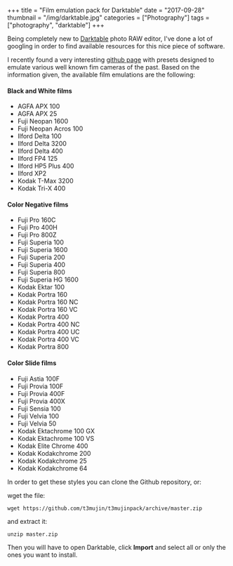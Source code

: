 +++
title = "Film emulation pack for Darktable"
date = "2017-09-28"
thumbnail = "/img/darktable.jpg"
categories = ["Photography"]
tags = ["photography", "darktable"]
+++

Being completely new to [Darktable](http://www.darktable.org/) photo RAW editor, I've done a lot of googling in order to find available resources for this nice piece of software.

I recently found a very interesting [github page](https://github.com/t3mujin/t3mujinpack) with presets designed to emulate various well known fim cameras of the past. Based on the information given, the available film emulations are the following:

#### Black and White films
* AGFA APX 100
* AGFA APX 25
* Fuji Neopan 1600
* Fuji Neopan Acros 100
* Ilford Delta 100
* Ilford Delta 3200
* Ilford Delta 400
* Ilford FP4 125
* Ilford HP5 Plus 400
* Ilford XP2
* Kodak T-Max 3200
* Kodak Tri-X 400

#### Color Negative films
* Fuji Pro 160C
* Fuji Pro 400H
* Fuji Pro 800Z
* Fuji Superia 100
* Fuji Superia 1600
* Fuji Superia 200
* Fuji Superia 400
* Fuji Superia 800
* Fuji Superia HG 1600
* Kodak Ektar 100
* Kodak Portra 160
* Kodak Portra 160 NC
* Kodak Portra 160 VC
* Kodak Portra 400
* Kodak Portra 400 NC
* Kodak Portra 400 UC
* Kodak Portra 400 VC
* Kodak Portra 800

#### Color Slide films
* Fuji Astia 100F
* Fuji Provia 100F
* Fuji Provia 400F
* Fuji Provia 400X
* Fuji Sensia 100
* Fuji Velvia 100
* Fuji Velvia 50
* Kodak Ektachrome 100 GX
* Kodak Ektachrome 100 VS
* Kodak Elite Chrome 400
* Kodak Kodakchrome 200
* Kodak Kodakchrome 25
* Kodak Kodakchrome 64

In order to get these styles you can clone the Github repository, or: 

wget the file:

	wget https://github.com/t3mujin/t3mujinpack/archive/master.zip

and extract it:

	unzip master.zip

Then you will have to open Darktable, click **Import** and select all or only the ones you want to install.